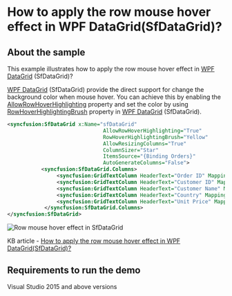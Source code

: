 # How to apply the row mouse hover effect in WPF DataGrid(SfDataGrid)?

## About the sample
This example illustrates how to apply the row mouse hover effect in [WPF DataGrid](https://www.syncfusion.com/wpf-ui-controls/datagrid) (SfDataGrid)?

[WPF DataGrid](https://www.syncfusion.com/wpf-ui-controls/datagrid) (SfDataGrid) provide the direct support for change the background color when mouse hover. You can achieve this by enabling the [AllowRowHoverHighlighting](https://help.syncfusion.com/cr/cref_files/wpf/Syncfusion.SfGrid.WPF~Syncfusion.UI.Xaml.Grid.SfDataGrid~AllowRowHoverHighlighting.html) property and set the color by using [RowHoverHighlightingBrush](https://help.syncfusion.com/cr/cref_files/wpf/Syncfusion.SfGrid.WPF~Syncfusion.UI.Xaml.Grid.SfDataGrid~RowHoverHighlightingBrush.html) property in [WPF DataGrid](https://help.syncfusion.com/cr/cref_files/wpf/Syncfusion.SfGrid.WPF~Syncfusion.UI.Xaml.Grid.SfDataGrid.html) (SfDataGrid).

```XML
<syncfusion:SfDataGrid x:Name="sfDataGrid"
                               AllowRowHoverHighlighting="True"
                               RowHoverHighlightingBrush="Yellow"
                               AllowResizingColumns="True"
                               ColumnSizer="Star"                              
                               ItemsSource="{Binding Orders}"                                                             
                               AutoGenerateColumns="False">
           <syncfusion:SfDataGrid.Columns>
                <syncfusion:GridTextColumn HeaderText="Order ID" MappingName="OrderID"/>
                <syncfusion:GridTextColumn HeaderText="Customer ID" MappingName="CustomerID" />
                <syncfusion:GridTextColumn HeaderText="Customer Name" MappingName="CustomerName" />
                <syncfusion:GridTextColumn HeaderText="Country" MappingName="Country" />
                <syncfusion:GridTextColumn HeaderText="Unit Price" MappingName="UnitPrice" TextAlignment="Right"/>
            </syncfusion:SfDataGrid.Columns>
</syncfusion:SfDataGrid>

```

![Row mouse hover effect in SfDataGrid](RowMouseOver.gif)

KB article - [How to apply the row mouse hover effect in WPF DataGrid(SfDataGrid)?](https://www.syncfusion.com/kb/11816/how-to-apply-the-row-mouse-hover-effect-in-wpf-datagrid-sfdatagrid)

## Requirements to run the demo
Visual Studio 2015 and above versions

